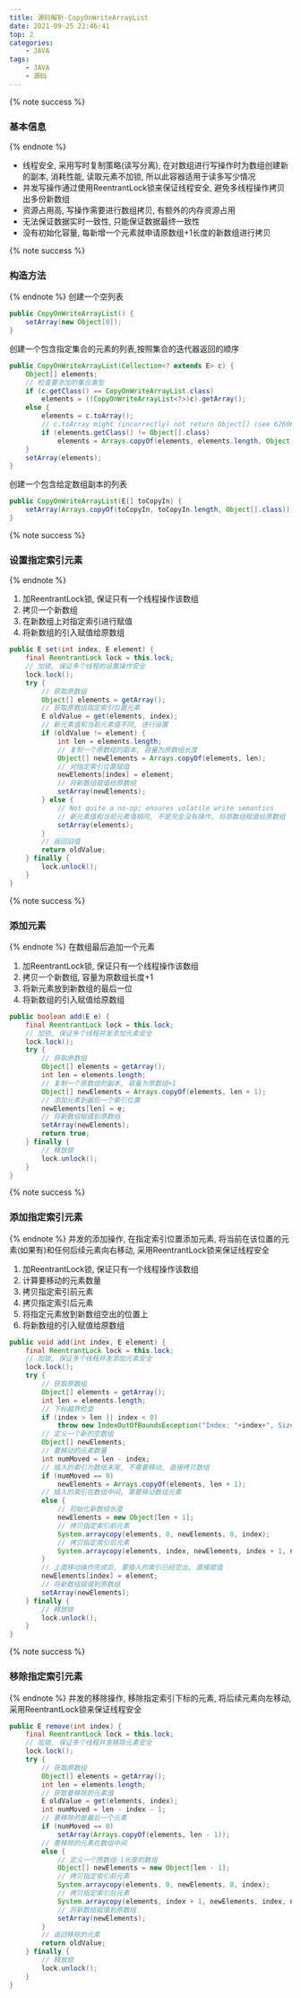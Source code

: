 ```yaml
---
title: 源码解析-CopyOnWriteArrayList
date: 2021-09-25 22:46:41
top: 2
categories:
    - JAVA
tags:
    - JAVA
    - 源码
---
```

<script type="text/javascript">
    // 禁止右键菜单
    // true是允许，false是禁止
    document.oncontextmenu = function(){ return false; };
    // 禁止文字选择
    document.onselectstart = function(){ return false; };
    // 禁止复制
    document.oncopy = function(){ return false; };
    // 禁止剪切
    document.oncut = function(){ return false; };
    // 禁止粘贴
    document.onpaste = function(){ return false; };
    // 禁止键盘事件
    // document.onkeydown = function(){ return false; };
</script>

{% note success %}
### 基本信息
{% endnote %}
- 线程安全, 采用写时复制策略(读写分离), 在对数组进行写操作时为数组创建新的副本, 消耗性能, 读取元素不加锁, 所以此容器适用于读多写少情况
- 并发写操作通过使用ReentrantLock锁来保证线程安全, 避免多线程操作拷贝出多份新数组
- 资源占用高, 写操作需要进行数组拷贝, 有额外的内存资源占用
- 无法保证数据实时一致性, 只能保证数据最终一致性
- 没有初始化容量, 每新增一个元素就申请原数组+1长度的新数组进行拷贝

{% note success %}
### 构造方法
{% endnote %}
创建一个空列表
```java
public CopyOnWriteArrayList() {
    setArray(new Object[0]);
}
```
创建一个包含指定集合的元素的列表,按照集合的迭代器返回的顺序
```java
public CopyOnWriteArrayList(Collection<? extends E> c) {
    Object[] elements;
    // 检查要添加的集合类型
    if (c.getClass() == CopyOnWriteArrayList.class)
        elements = ((CopyOnWriteArrayList<?>)c).getArray();
    else {
        elements = c.toArray();
        // c.toArray might (incorrectly) not return Object[] (see 6260652)
        if (elements.getClass() != Object[].class)
            elements = Arrays.copyOf(elements, elements.length, Object[].class);
    }
    setArray(elements);
}
```
创建一个包含给定数组副本的列表
```java
public CopyOnWriteArrayList(E[] toCopyIn) {
    setArray(Arrays.copyOf(toCopyIn, toCopyIn.length, Object[].class));
}
```

{% note success %}
### 设置指定索引元素
{% endnote %}
1. 加ReentrantLock锁, 保证只有一个线程操作该数组
2. 拷贝一个新数组
3. 在新数组上对指定索引进行赋值
4. 将新数组的引入赋值给原数组
```java
public E set(int index, E element) {
    final ReentrantLock lock = this.lock;
    // 加锁, 保证多个线程的设置操作安全
    lock.lock();
    try {
        // 获取原数组
        Object[] elements = getArray();
        // 获取原数组指定索引位置元素
        E oldValue = get(elements, index);
        // 新元素值和当前元素值不同, 进行设置
        if (oldValue != element) {
            int len = elements.length;
            // 复制一个原数组的副本, 容量为原数组长度
            Object[] newElements = Arrays.copyOf(elements, len);
            // 对指定索引位置赋值
            newElements[index] = element;
            // 将新数组赋值给原数组
            setArray(newElements);
        } else {
            // Not quite a no-op; ensures volatile write semantics
            // 新元素值和当前元素值相同, 不是完全没有操作, 将原数组赋值给原数组
            setArray(elements);
        }
        // 返回旧值
        return oldValue;
    } finally {
        lock.unlock();
    }
}
```

{% note success %}
### 添加元素
{% endnote %}
在数组最后追加一个元素
1. 加ReentrantLock锁, 保证只有一个线程操作该数组
2. 拷贝一个新数组, 容量为原数组长度+1
3. 将新元素放到新数组的最后一位
4. 将新数组的引入赋值给原数组
```java
public boolean add(E e) {
    final ReentrantLock lock = this.lock;
    // 加锁, 保证多个线程并发添加元素安全
    lock.lock();
    try {
        // 获取原数组
        Object[] elements = getArray();
        int len = elements.length;
        // 复制一个原数组的副本, 容量为原数组+1
        Object[] newElements = Arrays.copyOf(elements, len + 1);
        // 添加元素到最后一个索引位置
        newElements[len] = e;
        // 将新数组赋值到原数组
        setArray(newElements);
        return true;
    } finally {
        // 释放锁
        lock.unlock();
    }
}
```

{% note success %}
### 添加指定索引元素
{% endnote %}
并发的添加操作, 在指定索引位置添加元素, 将当前在该位置的元素(如果有)和任何后续元素向右移动, 采用ReentrantLock锁来保证线程安全
1. 加ReentrantLock锁, 保证只有一个线程操作该数组
2. 计算要移动的元素数量
3. 拷贝指定索引前元素
4. 拷贝指定索引后元素
5. 将指定元素放到新数组空出的位置上
4. 将新数组的引入赋值给原数组
```java
public void add(int index, E element) {
    final ReentrantLock lock = this.lock;
    // 加锁, 保证多个线程并发添加元素安全
    lock.lock();
    try {
        // 获取原数组
        Object[] elements = getArray();
        int len = elements.length;
        // 下标越界检查
        if (index > len || index < 0)
            throw new IndexOutOfBoundsException("Index: "+index+", Size: "+len);
        // 定义一个新的空数组
        Object[] newElements;
        // 要移动的元素数量
        int numMoved = len - index;
        // 插入的索引为数组末尾, 不需要移动, 直接拷贝数组
        if (numMoved == 0)
            newElements = Arrays.copyOf(elements, len + 1);
        // 插入的索引在数组中间, 需要移动数组元素
        else {
            // 初始化新数组长度
            newElements = new Object[len + 1];
            // 拷贝指定索引前元素
            System.arraycopy(elements, 0, newElements, 0, index);
            // 拷贝指定索引后元素
            System.arraycopy(elements, index, newElements, index + 1, numMoved);
        }
        // 上面移动操作完成后, 要插入的索引已经空出, 直接赋值
        newElements[index] = element;
        // 将新数组赋值到原数组
        setArray(newElements);
    } finally {
        // 释放锁
        lock.unlock();
    }
}
```

{% note success %}
### 移除指定索引元素
{% endnote %}
并发的移除操作, 移除指定索引下标的元素, 将后续元素向左移动, 采用ReentrantLock锁来保证线程安全
```java
public E remove(int index) {
    final ReentrantLock lock = this.lock;
    // 加锁, 保证多个线程并发移除元素安全
    lock.lock();
    try {
        // 获取原数组
        Object[] elements = getArray();
        int len = elements.length;
        // 获取要移除的元素值
        E oldValue = get(elements, index);
        int numMoved = len - index - 1;
        // 要移除的是最后一个元素
        if (numMoved == 0)
            setArray(Arrays.copyOf(elements, len - 1));
        // 要移除的元素在数组中间
        else {
            // 定义一个原数组-1长度的数组
            Object[] newElements = new Object[len - 1];
            // 拷贝指定索引前元素
            System.arraycopy(elements, 0, newElements, 0, index);
            // 拷贝指定索引后元素
            System.arraycopy(elements, index + 1, newElements, index, numMoved);
            // 将新数组赋值到原数组
            setArray(newElements);
        }
        // 返回移除的元素
        return oldValue;
    } finally {
        // 释放锁
        lock.unlock();
    }
}
```
